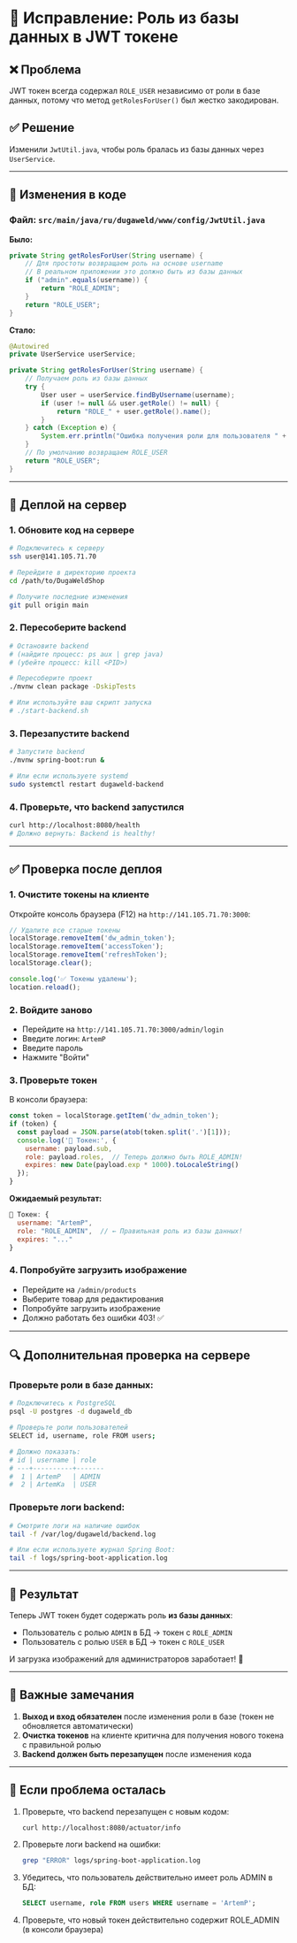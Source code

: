 # 🔧 Исправление: Роль из базы данных в JWT токене

## ❌ Проблема
JWT токен всегда содержал `ROLE_USER` независимо от роли в базе данных, потому что метод `getRolesForUser()` был жестко закодирован.

## ✅ Решение
Изменили `JwtUtil.java`, чтобы роль бралась из базы данных через `UserService`.

---

## 📝 Изменения в коде

### Файл: `src/main/java/ru/dugaweld/www/config/JwtUtil.java`

**Было:**
```java
private String getRolesForUser(String username) {
    // Для простоты возвращаем роль на основе username
    // В реальном приложении это должно быть из базы данных
    if ("admin".equals(username)) {
        return "ROLE_ADMIN";
    }
    return "ROLE_USER";
}
```

**Стало:**
```java
@Autowired
private UserService userService;

private String getRolesForUser(String username) {
    // Получаем роль из базы данных
    try {
        User user = userService.findByUsername(username);
        if (user != null && user.getRole() != null) {
            return "ROLE_" + user.getRole().name();
        }
    } catch (Exception e) {
        System.err.println("Ошибка получения роли для пользователя " + username + ": " + e.getMessage());
    }
    // По умолчанию возвращаем ROLE_USER
    return "ROLE_USER";
}
```

---

## 🚀 Деплой на сервер

### 1. **Обновите код на сервере**

```bash
# Подключитесь к серверу
ssh user@141.105.71.70

# Перейдите в директорию проекта
cd /path/to/DugaWeldShop

# Получите последние изменения
git pull origin main
```

### 2. **Пересоберите backend**

```bash
# Остановите backend
# (найдите процесс: ps aux | grep java)
# (убейте процесс: kill <PID>)

# Пересоберите проект
./mvnw clean package -DskipTests

# Или используйте ваш скрипт запуска
# ./start-backend.sh
```

### 3. **Перезапустите backend**

```bash
# Запустите backend
./mvnw spring-boot:run &

# Или если используете systemd
sudo systemctl restart dugaweld-backend
```

### 4. **Проверьте, что backend запустился**

```bash
curl http://localhost:8080/health
# Должно вернуть: Backend is healthy!
```

---

## ✅ Проверка после деплоя

### 1. **Очистите токены на клиенте**

Откройте консоль браузера (F12) на `http://141.105.71.70:3000`:

```javascript
// Удалите все старые токены
localStorage.removeItem('dw_admin_token');
localStorage.removeItem('accessToken');
localStorage.removeItem('refreshToken');
localStorage.clear();

console.log('✅ Токены удалены');
location.reload();
```

### 2. **Войдите заново**

- Перейдите на `http://141.105.71.70:3000/admin/login`
- Введите логин: `ArtemP`
- Введите пароль
- Нажмите "Войти"

### 3. **Проверьте токен**

В консоли браузера:

```javascript
const token = localStorage.getItem('dw_admin_token');
if (token) {
  const payload = JSON.parse(atob(token.split('.')[1]));
  console.log('🔑 Токен:', {
    username: payload.sub,
    role: payload.roles,  // Теперь должно быть ROLE_ADMIN!
    expires: new Date(payload.exp * 1000).toLocaleString()
  });
}
```

**Ожидаемый результат:**
```javascript
🔑 Токен: {
  username: "ArtemP",
  role: "ROLE_ADMIN",  // ← Правильная роль из базы данных!
  expires: "..."
}
```

### 4. **Попробуйте загрузить изображение**

- Перейдите на `/admin/products`
- Выберите товар для редактирования
- Попробуйте загрузить изображение
- Должно работать без ошибки 403! ✅

---

## 🔍 Дополнительная проверка на сервере

### Проверьте роли в базе данных:

```bash
# Подключитесь к PostgreSQL
psql -U postgres -d dugaweld_db

# Проверьте роли пользователей
SELECT id, username, role FROM users;

# Должно показать:
# id | username | role
# ---+----------+-------
#  1 | ArtemP   | ADMIN
#  2 | ArtemKa  | USER
```

### Проверьте логи backend:

```bash
# Смотрите логи на наличие ошибок
tail -f /var/log/dugaweld/backend.log

# Или если используете журнал Spring Boot:
tail -f logs/spring-boot-application.log
```

---

## 🎯 Результат

Теперь JWT токен будет содержать роль **из базы данных**:
- Пользователь с ролью `ADMIN` в БД → токен с `ROLE_ADMIN`
- Пользователь с ролью `USER` в БД → токен с `ROLE_USER`

И загрузка изображений для администраторов заработает! 🎉

---

## 📌 Важные замечания

1. **Выход и вход обязателен** после изменения роли в базе (токен не обновляется автоматически)
2. **Очистка токенов** на клиенте критична для получения нового токена с правильной ролью
3. **Backend должен быть перезапущен** после изменения кода

---

## 🐛 Если проблема осталась

1. Проверьте, что backend перезапущен с новым кодом:
   ```bash
   curl http://localhost:8080/actuator/info
   ```

2. Проверьте логи backend на ошибки:
   ```bash
   grep "ERROR" logs/spring-boot-application.log
   ```

3. Убедитесь, что пользователь действительно имеет роль ADMIN в БД:
   ```sql
   SELECT username, role FROM users WHERE username = 'ArtemP';
   ```

4. Проверьте, что новый токен действительно содержит ROLE_ADMIN (в консоли браузера)

